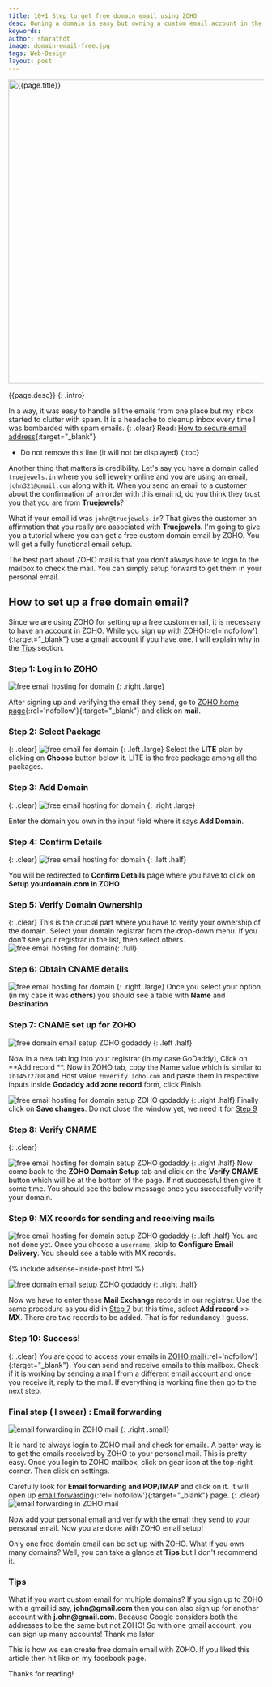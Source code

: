 ```yaml
---
title: 10+1 Step to get free domain email using ZOHO
desc: Owning a domain is easy but owning a custom email account in the domain name is not. Now with ZOHO it is easy to obtain a free domain email. Learn how to setup a domain email free with ZOHO.
keywords: 
author: sharathdt
image: domain-email-free.jpg
tags: Web-Design
layout: post
---
```


<img width="600"   alt="{{page.title}}" title="{{page.title}}" itemprop="thumbnailUrl" class="left half noborder" src="/thumbs/{{page.image}}">

<i class="fa fa-quote-left fa-3x fa-pull-left fa-border"></i>{{page.desc}}
{: .intro}

In a way, it was easy to handle all the emails from one place but my inbox started to clutter with spam. It is a headache to cleanup inbox every time I was bombarded with spam emails.
{: .clear}
Read: [How to secure email address](/jekyll-contact-form/#step-5-secure-your-email){:target="_blank"}

<div class="clear"></div>   


* Do not remove this line (it will not be displayed) 
{:toc}


Another thing that matters is credibility. Let's say you have a domain called ```truejewels.in``` where you sell jewelry online and you are using an email, ```john321@gmail.com``` along with it. When you send an email to a customer about the confirmation of an order with this email id, do you think they trust you that you are from **Truejewels**?

What if your email id was ```john@truejewels.in```? That gives the customer an affirmation that you really are associated with **Truejewels**. I'm going to give you a tutorial where you can get a free custom domain email by ZOHO. You will get a fully functional email setup.

The best part about ZOHO mail is that you don't always have to login to the mailbox to check the mail. You can simply setup forward to get them in your personal email.

## How to set up a free domain email?

Since we are using ZOHO for setting up a free custom email, it is necessary to have an account in ZOHO. While you [sign up with ZOHO](https://www.zoho.com/signup.html){:rel='nofollow'}{:target="_blank"} use a gmail account if you have one. I will explain why in the [Tips](#Tips) section.

### Step 1: Log in to ZOHO
![free email hosting for domain ](/images/setup-custom-domain-email-with-ZOHO.jpg)
{: .right .large}

After signing up and verifying the email they send, go to [ZOHO home page](https://home.zoho.com/home){:rel='nofollow'}{:target="_blank"} and click on **mail**.


### Step 2: Select Package
{: .clear}
![free email for domain](/images/setup-custom-domain-email-with-ZOHO-2.jpg)
{: .left .large}
Select the **LITE** plan by clicking on **Choose** button below it. LITE is the free package among all the packages.

### Step 3: Add Domain
{: .clear}
![free email hosting for domain](/images/setup-custom-domain-email-with-ZOHO-3.jpg)
{: .right .large}

Enter the domain you own in the input field where it says **Add Domain**.


### Step 4: Confirm Details
{: .clear}
![free email hosting for domain](/images/setup-custom-domain-email-with-ZOHO-4.jpg)
{: .left .half}

You will be redirected to **Confirm Details** page where you have to click on **Setup yourdomain.com in ZOHO**


### Step 5: Verify Domain Ownership
{: .clear}
This is the crucial part where you have to verify your ownership of the domain. Select your domain registrar from the drop-down menu. If you don't see your registrar in the list, then select others.
![free email hosting for domain](/images/setup-custom-domain-email-with-ZOHO-5.jpg){: .full}

### Step 6: Obtain CNAME details

![free email hosting for domain](/images/setup-custom-domain-email-with-ZOHO-6.jpg)
{: .right .large}
Once you select your option (in my case it was **others**) you should see a table with **Name** and **Destination**.


<div id="step7" class="clear"></div>
<p class="clear"></p>

### Step 7: CNAME set up for ZOHO
![free domain email setup ZOHO godaddy](/images/setup-custom-domain-email-with-ZOHO-7.jpg)
{: .left .half}

Now in a new tab log into your registrar (in my case GoDaddy), Click on **Add record **. Now in ZOHO tab, copy the Name value which is similar to ```zb14572708``` and Host value ```zmverify.zoho.com``` and paste them in respective inputs inside **Godaddy add zone record** form, click Finish.

<p class="clear"></p>

![free email hosting for domain setup ZOHO godaddy](/images/setup-custom-domain-email-with-ZOHO-8.jpg)
{: .right .half}
Finally click on **Save changes**. Do not close the window yet, we need it for <a href="#step9">Step 9</a>

### Step 8: Verify CNAME
{: .clear}

![free email hosting for domain setup ZOHO godaddy](/images/setup-custom-domain-email-with-ZOHO-9.jpg)
{: .right .half}
Now come back to the **ZOHO Domain Setup** tab and click on the **Verify CNAME** button which will be at the bottom of the page. If not successful then give it some time. You should see the below message once you successfully verify your domain.

<div id="step9" class="clear"></div>

### Step 9: MX records for sending and receiving mails

![free email hosting for domain setup ZOHO godaddy](/images/setup-custom-domain-email-with-ZOHO-10.jpg)
{: .left .half}
You are not done yet. Once you choose a ```username```, skip to **Configure Email Delivery**. You should see a table with MX records. 

<p class="clear"></p>

{% include adsense-inside-post.html %}


![free domain email setup ZOHO godaddy](/images/setup-custom-domain-email-with-ZOHO-11.jpg)
{: .right .half}

Now we have to enter these **Mail Exchange** records in our registrar. Use the same procedure as you did in <a href="#step7">Step 7</a> but this time, select **Add record** &gt;&gt; **MX**. There are two records to be added. That is for redundancy I guess.

### Step 10: Success!
{: .clear}
You are good to access your emails in [ZOHO mail](https://mail.zoho.com/){:rel='nofollow'}{:target="_blank"}. You can send and receive emails to this mailbox. Check if it is working by sending a mail from a different email account and once you receive it, reply to the mail. If everything is working fine then go to the next step.

### Final step ( I swear) : Email forwarding

![email forwarding in ZOHO mail](/images/setup-custom-domain-email-with-ZOHO-12.jpg)
{: .right .small}

It is hard to always login to ZOHO mail and check for emails. A better way is to get the emails received by ZOHO to your personal mail. This is pretty easy. Once you login to ZOHO mailbox, click on gear icon at the top-right corner. Then click on settings.

Carefully look for **Email forwarding and POP/IMAP** and click on it. It will open up [email forwarding](https://mail.zoho.com/mail/zmset.do#12){:rel='nofollow'}{:target="_blank"} page.
{: .clear}
![email forwarding in ZOHO mail](/images/setup-custom-domain-email-with-ZOHO-13.jpg)

Now add your personal email and verify with the email they send to your personal email. Now you are done with ZOHO email setup!

Only one free domain email can be set up with ZOHO. What if you own many domains? Well, you can take a glance at **Tips** but I don't recommend it.
<div class="tips" id="Tips">
<h3>Tips</h3>
<p>What if you want custom email for multiple domains? If you sign up to ZOHO with a gmail id say, <strong>john@gmail.com</strong> then you can also sign up for another account with <strong>j.ohn@gmail.com</strong>. Because Google considers both the addresses to be the same but not ZOHO! So with one gmail account, you can sign up many accounts! Thank me later</p>
</div>

This is how we can create free domain email with ZOHO. If you liked this article then hit like on my facebook page.

Thanks for reading!